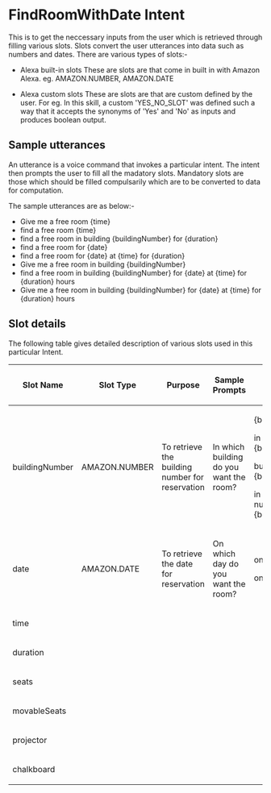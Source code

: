 # FindRoomWithDate Intent

This is to get the neccessary inputs from the user which is retrieved through filling various slots. Slots convert the user utterances into data such as numbers and dates. There are various types of slots:-

* Alexa built-in slots
These are slots are that come in built in with Amazon Alexa. eg. AMAZON.NUMBER, AMAZON.DATE

* Alexa custom slots
These are slots are that are custom defined by the user. For eg. In this skill, a custom 'YES_NO_SLOT' was defined such a way that it accepts the synonyms of 'Yes' and 'No' as inputs and produces boolean output.

## Sample utterances
An utterance is a voice command that invokes a particular intent. The intent then prompts the user to fill all the madatory slots. Mandatory slots are those which should be filled compulsarily which are to be converted to data for computation. 

The sample utterances are as below:-
* Give me a free room {time}
* find a free room {time}
* find a free room in building {buildingNumber} for  {duration} 
* find a free room for {date}
* find a free room for {date} at {time}  for {duration} 
* Give me a free room in building {buildingNumber}
* find a free room in building {buildingNumber} for {date} at {time}  for {duration}  hours
* Give me a free room in building {buildingNumber} for {date} at {time}  for {duration}  hours

## Slot details
The following table gives detailed description of various slots used in this particular Intent.

<div class="table-wrap">
	<table class="wrapped confluenceTable tablesorter tablesorter-default stickyTableHeaders" role="grid">
		<colgroup><col><col><col><col></colgroup>
			<thead class="tableFloatingHeader">
				<tr role="row" class="tablesorter-headerRow">
					<th align="center" class="cTh tablesorter-header sortableHeader tablesorter-headerUnSorted" data-column="0" tabindex="0" scope="col" role="columnheader" aria-disabled="false" unselectable="on" aria-sort="none" aria-label="Name: No sort applied, activate to apply an ascending sort"><div class="tablesorter-header-inner"><p>Slot Name</p></div></th>
					<th align="center" class="cTh tablesorter-header sortableHeader tablesorter-headerUnSorted" data-column="1" tabindex="0" scope="col" role="columnheader" aria-disabled="false" unselectable="on" aria-sort="none" aria-label="Address: No sort applied, activate to apply an ascending sort"><div class="tablesorter-header-inner"><p>Slot Type</p></div></th>
					<th align="center" class="cTh tablesorter-header sortableHeader tablesorter-headerUnSorted" data-column="2" tabindex="0" scope="col" role="columnheader" aria-disabled="false" unselectable="on" aria-sort="none" aria-label="Input: No sort applied, activate to apply an ascending sort"><div class="tablesorter-header-inner"><p>Purpose</p></div></th>
					<th align="center" class="cTh tablesorter-header sortableHeader tablesorter-headerUnSorted" data-column="3" tabindex="0" scope="col" role="columnheader" aria-disabled="false" unselectable="on" aria-sort="none" aria-label="Output: No sort applied, activate to apply an ascending sort"><div class="tablesorter-header-inner"><p>Sample Prompts</p></div></th>
					<th align="center" class="cTh tablesorter-header sortableHeader tablesorter-headerUnSorted" data-column="3" tabindex="0" scope="col" role="columnheader" aria-disabled="false" unselectable="on" aria-sort="none" aria-label="Output: No sort applied, activate to apply an ascending sort"><div class="tablesorter-header-inner"><p>Sample Utterances</p></div></th>
				</tr>
			</thead>
			<tbody aria-live="polite" aria-relevant="all">
				<tr role="row">
					<td class="cTd"><p>buildingNumber</p></td>
					<td class="cTd"><p>AMAZON.NUMBER</p>
					<td class="cTd"><p>To retrieve the building number for reservation</p>
					<td class="cTd"><p>In which building do you want the room?</p>
					<td class="cTd"><p>{buildingNumber}</p>
									<p>in building {buildingNumber}</p>
									<p>building number {buildingNumber}</p>
									<p>in building number {buildingNumber}</p></td>
				</tr>
				<tr role="row">
					<td class="cTd"><p>date</p></td>
					<td class="cTd"><p>AMAZON.DATE</p></td>
					<td class="cTd"><p>To retrieve the date for reservation</p></td>
					<td class="cTd"><p>On which day do you want the room?</p></td>
					<td class="cTd"><p>on {date}</p>
									<p>on {date}</p></td>
				</tr>
				<tr role="row">
					<td class="cTd"><p>time</p></td>
					<td class="cTd"><p></p></td>
					<td class="cTd"><p></p></td>
					<td class="cTd"><p></p></td>
					<td class="cTd"><p></p></td>
				</tr>
				<tr role="row">
					<td class="cTd"><p>duration</p></td>
					<td class="cTd"><p></p></td>
					<td class="cTd"><p></p></td>
					<td class="cTd"><p></p></td>
					<td class="cTd"><p></p></td>
				</tr>
				<tr role="row">
					<td class="cTd"><p>seats</p></td>
					<td class="cTd"><p></p></td>
					<td class="cTd"><p></p></td>
					<td class="cTd"><p></p></td>
					<td class="cTd"><p></p></td>
				</tr>
				<tr role="row">
					<td class="cTd"><p>movableSeats</p></td>
					<td class="cTd"><p></p></td>
					<td class="cTd"><p></p></td>
					<td class="cTd"><p></p></td>
					<td class="cTd"><p></p></td>
				</tr>
				<tr role="row">
					<td class="cTd"><p>projector</p></td>
					<td class="cTd"><p></p></td>
					<td class="cTd"><p></p></td>
					<td class="cTd"><p></p></td>
					<td class="cTd"><p></p></td>
				</tr>
				<tr role="row">
					<td class="cTd"><p>chalkboard</p></td>
					<td class="cTd"><p></p></td>
					<td class="cTd"><p></p></td>
					<td class="cTd"><p></p></td>
					<td class="cTd"><p></p></td>
				</tr>				
			</tbody>
		</table>
	</div>

